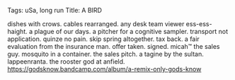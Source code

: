 Tags: uSa, long run
Title: A BIRD
  
dishes with crows. cables rearranged. any desk team viewer ess-ess-haight. a plague of our days. a pitcher for a cognitive sampler. transport not application. quinze no pain. skip spring altogether. tax back. a fair evaluation from the insurance man. offer taken. signed. micah™ the sales guy. mosquito in a container. the sales pitch. a tagine by the sultan. lappeenranta. the rooster god at anfield.  
<https://godsknow.bandcamp.com/album/a-remix-only-gods-know>  
